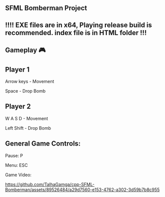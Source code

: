 SFML Bomberman Project
---------------------

!!!!
EXE files are in x64, Playing release build is recommended.
index file is in HTML folder
!!!
-

Gameplay 🎮
-
Player 1
-
Arrow keys - Movement

Space - Drop Bomb

Player 2
-
W A S D - Movement

Left Shift - Drop Bomb

General Game Controls:
-
Pause: P

Menu: ESC


Game Video: 


https://github.com/TalhaGamga/cpp-SFML-Bomberman/assets/89526484/a29d7560-e153-4762-a302-3d59b7b8c955

